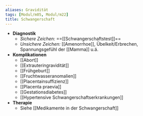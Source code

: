 ```yaml
---
aliases: Gravidität
tags: [Modul/m05, Modul/m22]
title: Schwangerschaft
---
```

- **Diagnostik**
	- *Sichere Zeichen:* ==[[Schwangerschaftstest]]==
	- *Unsichere Zeichen:* [[Amenorrhoe]], Übelkeit/Erbrechen, Spannungsgefühl der [[Mamma]] u.ä.
- **Komplikationen**
	- [[Abort]]
	- [[Extrauteringravidität]]
	- [[Frühgeburt]]
	- [[Fruchtwasseranomalien]]
	- [[Placentainsuffizienz]]
	- [[Placenta praevia]]
	- [[Gestationsdiabetes]]
	- [[Hypertensive Schwangerschaftserkrankungen]]
- **Therapie**
	- Siehe [[Medikamente in der Schwangerschaft]]